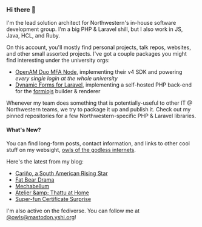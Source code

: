 ### Hi there 👋
I'm the lead solution architect for Northwestern's in-house software development group. I'm a big PHP & Laravel shill, but I also work in JS, Java, HCL, and Ruby.

On this account, you'll mostly find personal projects, talk repos, websites, and other small assorted projects. I've got a couple packages you might find interesting under the university orgs:

- [OpenAM Duo MFA Node](https://github.com/NUIT-ISO/duo-universal-prompt-auth-node), implementing their v4 SDK and powering *every single login at the whole university*
- [Dynamic Forms for Laravel](https://github.com/NIT-Administrative-Systems/dynamic-forms), implementing a self-hosted PHP back-end for the [formiojs](https://github.com/formio/formio.js/) builder & renderer

Whenever my team does something that is potentially-useful to other IT @ Northwestern teams, we try to package it up and publish it. Check out my pinned repositories for a few Northwestern-specific PHP & Laravel libraries.

#### What's New?
You can find long-form posts, contact information, and links to other cool stuff on my websight, [owls of the godless internets](https://godless-internets.org).

Here's the latest from my blog:

<!-- BLOG-POST-LIST:START -->
- [Cariño, a South American Rising Star](https://godless-internets.org/2024/10/01/carino-a-south-american-rising-star)
- [Fat Bear Drama](https://godless-internets.org/2024/10/01/fat-bear-drama)
- [Mechabellum](https://godless-internets.org/2024/09/30/mechabellum)
- [Atelier &amp;amp; Thattu at Home](https://godless-internets.org/2024/09/25/atelier-thattu-at-home)
- [Super-fun Certificate Surprise](https://godless-internets.org/2024/09/20/super-fun-certificate-surprise)
<!-- BLOG-POST-LIST:END -->

I'm also active on the fediverse. You can follow me at [@owls@mastodon.yshi.org](https://mastodon.yshi.org/@owls)!
